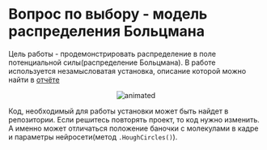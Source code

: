 # Вопрос по выбору - модель распределения Больцмана

Цель работы - продемонстрировать распределение в поле потенциальной силы(распределение Больцмана). В работе используется незамысловатая установка, описание которой можно найти в [отчёте](https://github.com/ShmakovVladimir/Labs/blob/master/%D0%A2%D0%B5%D1%80%D0%BC%D0%BE%D0%B4%D0%B8%D0%BD%D0%B0%D0%BC%D0%B8%D0%BA%D0%B0/%D0%92%D0%9F%D0%92/%D0%9E%D0%A2%D0%A7%D0%95%D0%A2.pdf)


<p align="center">
  <img src="https://github.com/ShmakovVladimir/Labs/blob/master/%D0%A2%D0%B5%D1%80%D0%BC%D0%BE%D0%B4%D0%B8%D0%BD%D0%B0%D0%BC%D0%B8%D0%BA%D0%B0/%D0%92%D0%9F%D0%92/IMAGES/demonstration.gif" alt="animated" />
</p>


Код, необходимый для работы установки может быть найдет в репозитории. Если решитесь повторять проект, то код нужно изменить. А именно может отличаться положение баночки с молекулами в кадре и параметры нейросети(метод `.HoughCircles()`).